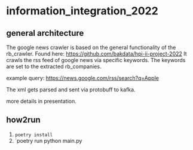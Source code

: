 # information_integration_2022

## general architecture
The google news crawler is based on the general functionality of the rb_crawler. Found here: 
https://github.com/bakdata/hpi-ii-project-2022
It crawls the rss feed of google news via specific keywords.
The keywords are set to the extracted rb_companies.


example query: 
https://news.google.com/rss/search?q=Apple

The xml gets parsed and sent via protobuff to kafka.

more details in presentation.

## how2run
1. `poetry install`
2. `poetry run python main.py
